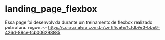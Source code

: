 # landing_page_flexbox
Essa page foi desenvolvida durante um treinamento de flexbox realizado pela alura.   segue >>  https://cursos.alura.com.br/certificate/1cfdb9e3-bbe8-426d-89ce-fcb006298885
